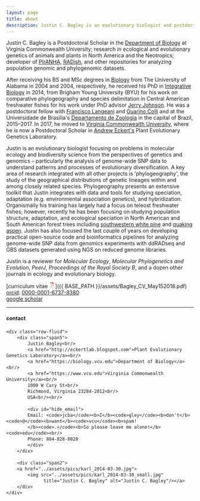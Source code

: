 ```yaml
---
layout: page
title: about
description: Justin C. Bagley is an evolutionary biologist and postdoctoral researcher at Virginia Commonwealth University interested in using and developing genetics-driven approaches (among others) and computational tools (bioinformatics scripts/pipelines) to understand processes shaping the diversity, distributions, and adaptive evolution of species through space and time. 
---
```


Justin C. Bagley is a Postdoctoral Scholar in the
[Department of Biology](https://biology.vcu.edu)
at Virginia Commonwealth University;
research in ecological and evolutionary genetics of animals
and plants in North America and the Neotropics; developer of
[PIrANHA](https://github.com/justincbagley/PIrANHA), [RADish](https://github.com/justincbagley/RADish),
and other repositories for analyzing population genomic
and phylogenomic datasets.

After receiving his BS and MSc degrees in [Biology](https://bsc.ua.edu)
from The University of Alabama in 2004 and 2004, respectively, he
received his PhD in [Integrative Biology](http://biology.byu.edu) in 2014, from 
Brigham Young University (BYU) for his work on comparative phylogeography 
and species delimitation in Central American freshwater fishes for his 
work under PhD advisor [Jerry Johnson](https://lifesciences.byu.edu/Directories/FacultyStaff/ctl/FacultyProfile/mid/5712/NetID/jbj59).
He was a postdoctoral fellow with [Francisco Langeani]() and [Guarino Colli](https://www.researchgate.net/profile/Guarino_Colli) and 
at the Universidade de Brasília's [Departamento de Zoologia](http://research.marshfieldclinic.org) 
in the capital of Brazil, 2015&ndash;2017. In 2017, he moved to 
[Virginia Commonwealth University](https://www.vcu.edu),
where he is now a Postdoctoral Scholar in [Andrew Eckert's](LINK) 
Plant Evolutionary Genetics Laboratory.

Justin is an evolutionary biologist focusing on problems in molecular ecology 
and biodiversity science from the perspectives of genetics and 
genomics &ndash; particularly the analysis of genome-wide SNP data to understand 
patterns and processes of evolutionary diversification. A key area of research integrated 
with all other projects is 'phylogeography', the study of the geographical distributions 
of genetic lineages within and among closely related species. Phylogeography presents an 
extensive toolkit that Justin integrates with data and tools for studying speciation, 
adaptation (e.g. environmental association genetics), and hybridization. Organismally 
his training has largely had a focus on teleost freshwater fishes; however, recently he has 
been focusing on studying population structure, adaptation, and ecological speciation in 
North American and South American forest trees including [southwestern white pine](https://en.wikipedia.org/wiki/Pinus_strobiformis) 
and [quaking aspen](https://en.wikipedia.org/wiki/Populus_tremuloides). Justin has also focused the last couple of years on developing 
practical open-source code and bioinformatics pipelines for analyzing genome-wide SNP data 
from genomics experiments with ddRADseq and GBS datasets generated using NGS on reduced 
genome libraries.

Justin is a reviewer for _Molecular Ecology_, _Molecular Phylogenetics and Evolution_, 
_PeerJ_, _Proceedings of the Royal Society B_, and a dozen other journals in ecology and 
evolutionary biology.

[curriculum vitae ![CV as pdf](icons16/pdf-icon.png)]({{ BASE_PATH }}/assets/Bagley_CV_May152018.pdf)<br/>
[orcid](https://orcid.org): [0000-0001-6737-8380](https://orcid.org/0000-0001-6737-8380)<br/>
[google scholar](https://scholar.google.com/citations?user=H9FM85AAAAAJ&hl=en&oi=ao)<br/>

---

<div class="container">
<h4><a name="contact"></a>contact</h4>

    <div class="row-fluid">
        <div class="span5">
            Justin Bagley<br/>
            <a href="http://eckertlab.blogspot.com">Plant Evolutionary Genetics Laboratory</a><br/>
            <a href="https://biology.vcu.edu">Department of Biology</a><br/>
            <a href="https://www.vcu.edu">Virginia Commonwealth University</a><br/>
            1000 W Cary St<br/>
            Richmond, Virginia 23284-2012<br/>
            USA<br/><br/>

            <div id="hide_email">
            Email: <code>jcba</code><b>I</b><code>gley</code><b>don't</b><code>@</code><b>want</b><code>vcu</code><b>spam!
            </b><code>.</code><b>So please leave me alone!</b><code>edu</code><br/>
            Phone: 804-828-0820
            </div>
        </div>

        <div class="span2">
        <a href="../assets/pics/karl_2014-03-30.jpg">
            <img src="../assets/pics/karl_2014-03-30_small.jpg"
                  title="Justin C. Bagley" alt="Justin C. Bagley"/></a>
        </div>
    </div>
</div>
